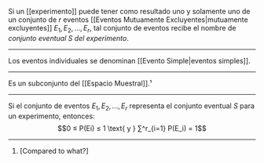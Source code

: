 Si un [[experimento]] puede tener como resultado uno y solamente uno de un conjunto de $r$ eventos [[Eventos Mutuamente Excluyentes|mutuamente excluyentes]] $E_1, E_2, ..., E_r$, tal conjunto de eventos recibe el nombre de *conjunto eventual S del experimento*.  
***
Los eventos individuales se denominan [[Evento Simple|eventos simples]].  
***
Es un subconjunto del [[Espacio Muestral]].¹
***
Si el conjunto de eventos $E_1, E_2, ..., E_r$ representa el conjunto eventual $S$ para un experimento, entonces: $$0 ≤ P(Ei) ≤ 1 \text{ y } ∑^r_{i=1} P(E_i) = 1$$

***
1. [Compared to what?]